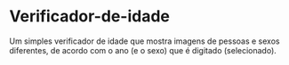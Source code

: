 <h1>Verificador-de-idade</h1>
<p>Um simples verificador de idade que mostra imagens de pessoas e sexos diferentes, de acordo com o ano (e o sexo) que é digitado (selecionado).</p>
